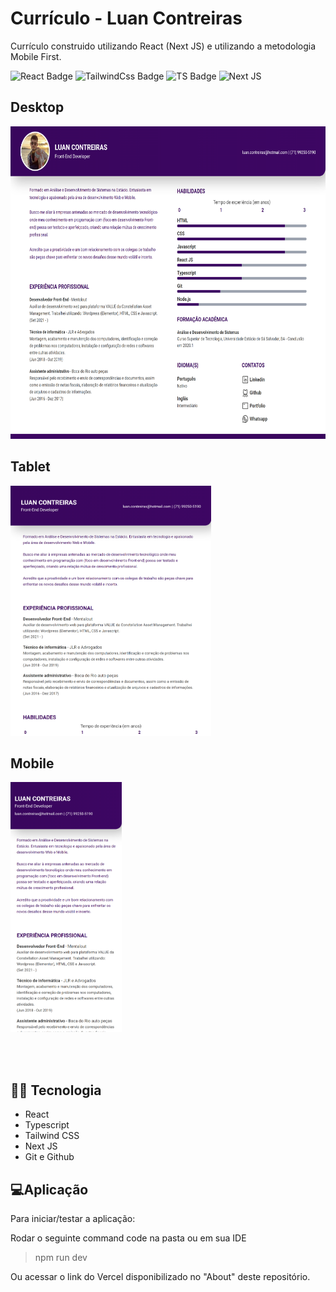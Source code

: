 # Currículo - Luan Contreiras

Currículo construido utilizando React (Next JS) e utilizando a metodologia Mobile First.

![React Badge](https://img.shields.io/badge/React-20232A?style=for-the-badge&logo=react&logoColor=61DAFB)
![TailwindCss Badge](https://img.shields.io/badge/Tailwind_CSS-38B2AC?style=for-the-badge&logo=tailwind-css&logoColor=white)
![TS Badge](https://img.shields.io/badge/TypeScript-007ACC?style=for-the-badge&logo=typescript&logoColor=white)
![Next JS](https://img.shields.io/badge/Next-black?style=for-the-badge&logo=next.js&logoColor=white)

## Desktop

<img src="./.github/PreviewDesktop.png" height="500"/>

## Tablet

  <img src="./.github/PreviewTablet.png" height="400"/>

## Mobile

  <img src="./.github/PreviewMobile.png" height="400"/>

<br><br>

## 👨‍💻 Tecnologia

- React
- Typescript
- Tailwind CSS
- Next JS
- Git e Github

## 💻Aplicação

Para iniciar/testar a aplicação:

Rodar o seguinte command code na pasta ou em sua IDE

> npm run dev

Ou acessar o link do Vercel disponibilizado no "About" deste repositório.

